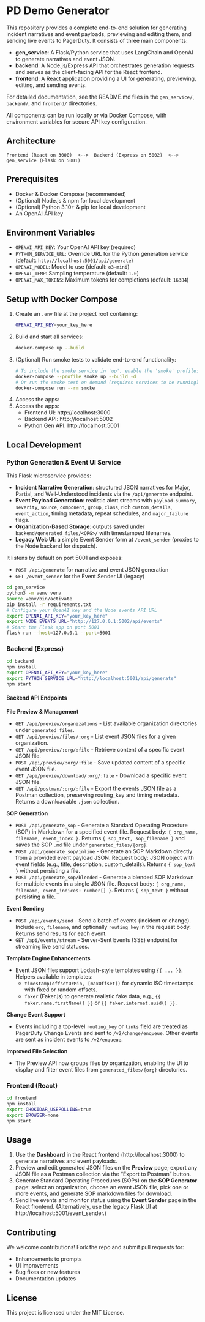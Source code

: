 # PD Demo Generator

This repository provides a complete end-to-end solution for generating incident narratives and event payloads, previewing and editing them, and sending live events to PagerDuty. It consists of three main components:

- **gen_service**: A Flask/Python service that uses LangChain and OpenAI to generate narratives and event JSON.
- **backend**: A Node.js/Express API that orchestrates generation requests and serves as the client-facing API for the React frontend.
- **frontend**: A React application providing a UI for generating, previewing, editing, and sending events.

For detailed documentation, see the README.md files in the `gen_service/`, `backend/`, and `frontend/` directories.

All components can be run locally or via Docker Compose, with environment variables for secure API key configuration.

## Architecture

```
Frontend (React on 3000)  <-->  Backend (Express on 5002)  <-->  gen_service (Flask on 5001)
```

## Prerequisites

- Docker & Docker Compose (recommended)
- (Optional) Node.js & npm for local development
- (Optional) Python 3.10+ & pip for local development
- An OpenAI API key

## Environment Variables

- `OPENAI_API_KEY`: Your OpenAI API key (required)
- `PYTHON_SERVICE_URL`: Override URL for the Python generation service (default: `http://localhost:5001/api/generate`)
- `OPENAI_MODEL`: Model to use (default: `o3-mini`)
- `OPENAI_TEMP`: Sampling temperature (default: `1.0`)
- `OPENAI_MAX_TOKENS`: Maximum tokens for completions (default: `16384`)

## Setup with Docker Compose

1. Create an `.env` file at the project root containing:
   ```bash
   OPENAI_API_KEY=your_key_here
   ```
2. Build and start all services:
   ```bash
   docker-compose up --build
   ```
3. (Optional) Run smoke tests to validate end-to-end functionality:
   ```bash
   # To include the smoke service in 'up', enable the 'smoke' profile:
   docker-compose --profile smoke up --build -d
   # Or run the smoke test on demand (requires services to be running):
   docker-compose run --rm smoke
   ```
4. Access the apps:
3. Access the apps:
   - Frontend UI: http://localhost:3000
   - Backend API: http://localhost:5002
   - Python Gen API: http://localhost:5001

## Local Development

### Python Generation & Event UI Service
This Flask microservice provides:
- **Incident Narrative Generation**: structured JSON narratives for Major, Partial, and Well‑Understood incidents via the `/api/generate` endpoint.
- **Event Payload Generation**: realistic alert streams with `payload.summary`, `severity`, `source`, `component`, `group`, `class`, rich `custom_details`, `event_action`, timing metadata, repeat schedules, and `major_failure` flags.
- **Organization-Based Storage**: outputs saved under `backend/generated_files/<ORG>/` with timestamped filenames.
- **Legacy Web UI**: a simple Event Sender form at `/event_sender` (proxies to the Node backend for dispatch).

It listens by default on port 5001 and exposes:
  - `POST /api/generate` for narrative and event JSON generation
  - `GET /event_sender` for the Event Sender UI (legacy)

```bash
cd gen_service
python3 -m venv venv
source venv/bin/activate
pip install -r requirements.txt
# Configure your OpenAI key and the Node events API URL
export OPENAI_API_KEY="your_key_here"
export NODE_EVENTS_URL="http://127.0.0.1:5002/api/events"
# Start the Flask app on port 5001
flask run --host=127.0.0.1 --port=5001
```

### Backend (Express)
```bash
cd backend
npm install
export OPENAI_API_KEY="your_key_here"
export PYTHON_SERVICE_URL="http://localhost:5001/api/generate"
npm start
```
  
#### Backend API Endpoints
  
**File Preview & Management**

- `GET /api/preview/organizations` - List available organization directories under `generated_files`.
- `GET /api/preview/files/:org` - List event JSON files for a given organization.
- `GET /api/preview/:org/:file` - Retrieve content of a specific event JSON file.
- `POST /api/preview/:org/:file` - Save updated content of a specific event JSON file.
- `GET /api/preview/download/:org/:file` - Download a specific event JSON file.
- `GET /api/postman/:org/:file` - Export the events JSON file as a Postman collection, preserving routing_key and timing metadata. Returns a downloadable `.json` collection.
  
**SOP Generation**

- `POST /api/generate_sop` - Generate a Standard Operating Procedure (SOP) in Markdown for a specified event file. Request body: `{ org_name, filename, event_index }`. Returns `{ sop_text, sop_filename }` and saves the SOP `.md` file under `generated_files/{org}`.
- `POST /api/generate_sop/inline` - Generate an SOP Markdown directly from a provided event payload JSON. Request body: JSON object with event fields (e.g., title, description, custom_details). Returns `{ sop_text }` without persisting a file.
- `POST /api/generate_sop/blended` - Generate a blended SOP Markdown for multiple events in a single JSON file. Request body: `{ org_name, filename, event_indices: number[] }`. Returns `{ sop_text }` without persisting a file.

**Event Sending**
  
- `POST /api/events/send` - Send a batch of events (incident or change). Include `org`, `filename`, and optionally `routing_key` in the request body. Returns send results for each event.
- `GET /api/events/stream` - Server-Sent Events (SSE) endpoint for streaming live send statuses.
  
**Template Engine Enhancements**
  
- Event JSON files support Lodash-style templates using `{{ ... }}`. Helpers available in templates:
  - `timestamp(offsetOrMin, [maxOffset])` for dynamic ISO timestamps with fixed or random offsets.
  - `faker` (Faker.js) to generate realistic fake data, e.g., `{{ faker.name.firstName() }}` or `{{ faker.internet.uuid() }}`.
  
**Change Event Support**
  
- Events including a top-level `routing_key` or `links` field are treated as PagerDuty Change Events and sent to `/v2/change/enqueue`. Other events are sent as incident events to `/v2/enqueue`.
  
**Improved File Selection**
  
- The Preview API now groups files by organization, enabling the UI to display and filter event files from `generated_files/{org}` directories.

### Frontend (React)
```bash
cd frontend
npm install
export CHOKIDAR_USEPOLLING=true
export BROWSER=none
npm start
```

## Usage

1. Use the **Dashboard** in the React frontend (http://localhost:3000) to generate narratives and event payloads.
2. Preview and edit generated JSON files on the **Preview** page; export any JSON file as a Postman collection via the “Export to Postman” button.
3. Generate Standard Operating Procedures (SOPs) on the **SOP Generator** page: select an organization, choose an event JSON file, pick one or more events, and generate SOP markdown files for download.
4. Send live events and monitor status using the **Event Sender** page in the React frontend.
   (Alternatively, use the legacy Flask UI at http://localhost:5001/event_sender.)

## Contributing

We welcome contributions! Fork the repo and submit pull requests for:
- Enhancements to prompts
- UI improvements
- Bug fixes or new features
- Documentation updates

## License

This project is licensed under the MIT License.